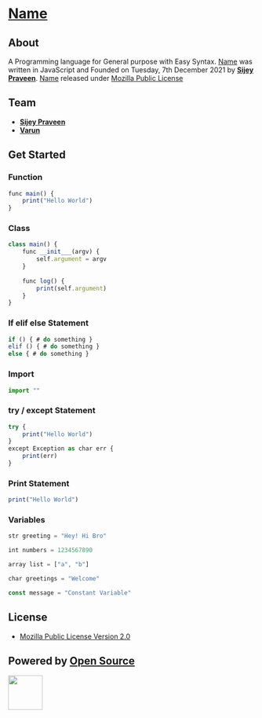 # [Name]()

## About
A Programming language for General purpose with Easy Syntax.
[Name]() was written in JavaScript and Founded on Tuesday, 7th December 2021 by [**Sijey Praveen**](https://github.com/sijey-praveen). [Name]() released under [Mozilla Public License]() 

## Team
- [**Sijey Praveen**](https://github.com/sijey-praveen/)
- [**Varun**](https://github.com/HackerNAILAIamDev/)

## Get Started

### Function
```js
func main() {
    print("Hello World") 
}
```
### Class
```js
class main() {
    func __init___(argv) {
        self.argument = argv
    }
    
    func log() {
        print(self.argument) 
    }
}
```
### If elif else Statement
```js
if () { # do something } 
elif () { # do something }
else { # do something }
```
### Import
```js
import ""
```
### try / except Statement 
```js
try {
    print("Hello World")
}
except Exception as char err {
    print(err)
}
```
### Print Statement
```js
print("Hello World")
```

### Variables
```js
str greeting = "Hey! Hi Bro"

int numbers = 1234567890

array list = ["a", "b"]

char greetings = "Welcome"

const message = "Constant Variable"
```

## License
- [Mozilla Public License Version 2.0](https://www.mozilla.org/en-US/MPL/2.0/)

## Powered by [Open Source](https://opensource.org/)
<img width="70px" src="https://opensource.org/files/osi_symbol_0.png"> 
